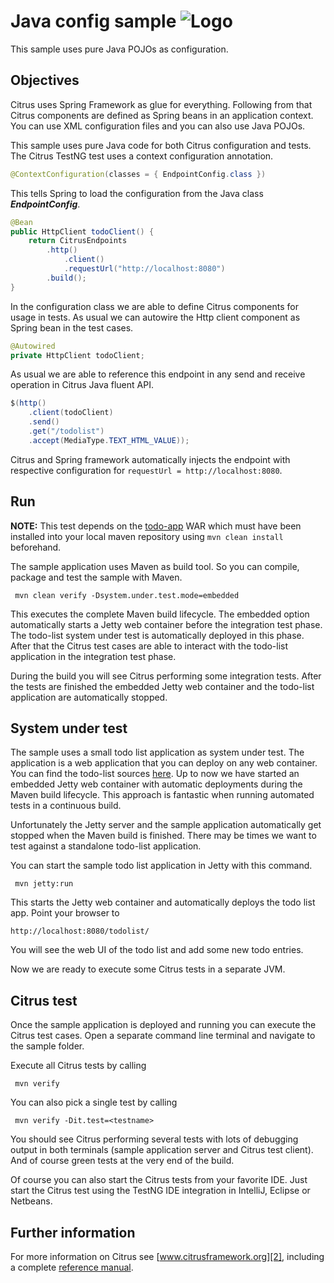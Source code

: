 Java config sample ![Logo][1]
==============

This sample uses pure Java POJOs as configuration.

Objectives
---------

Citrus uses Spring Framework as glue for everything. Following from that Citrus components are
defined as Spring beans in an application context. You can use XML
configuration files and you can also use Java POJOs.

This sample uses pure Java code for both Citrus configuration and tests. The
Citrus TestNG test uses a context configuration annotation.

```java
@ContextConfiguration(classes = { EndpointConfig.class })
```
    
This tells Spring to load the configuration from the Java class ***EndpointConfig***.
    
```java
@Bean
public HttpClient todoClient() {
    return CitrusEndpoints
        .http()
            .client()
            .requestUrl("http://localhost:8080")
        .build();
}
```
    
In the configuration class we are able to define Citrus components for usage in tests. As usual
we can autowire the Http client component as Spring bean in the test cases.
    
```java
@Autowired
private HttpClient todoClient;
```
    
As usual we are able to reference this endpoint in any send and receive operation in Citrus Java fluent API.

```java
$(http()
    .client(todoClient)
    .send()
    .get("/todolist")
    .accept(MediaType.TEXT_HTML_VALUE));
```
        
Citrus and Spring framework automatically injects the endpoint with respective configuration for `requestUrl = http://localhost:8080`.    
     
Run
---------

**NOTE:** This test depends on the [todo-app](../todo-app/) WAR which must have been installed into your local maven repository using `mvn clean install` beforehand.

The sample application uses Maven as build tool. So you can compile, package and test the
sample with Maven.
 
     mvn clean verify -Dsystem.under.test.mode=embedded
    
This executes the complete Maven build lifecycle. The embedded option automatically starts a Jetty web
container before the integration test phase. The todo-list system under test is automatically deployed in this phase.
After that the Citrus test cases are able to interact with the todo-list application in the integration test phase.

During the build you will see Citrus performing some integration tests.
After the tests are finished the embedded Jetty web container and the todo-list application are automatically stopped.

System under test
---------

The sample uses a small todo list application as system under test. The application is a web application
that you can deploy on any web container. You can find the todo-list sources [here](../todo-app). Up to now we have started an 
embedded Jetty web container with automatic deployments during the Maven build lifecycle. This approach is fantastic 
when running automated tests in a continuous build.
  
Unfortunately the Jetty server and the sample application automatically get stopped when the Maven build is finished. 
There may be times we want to test against a standalone todo-list application.  

You can start the sample todo list application in Jetty with this command.

     mvn jetty:run

This starts the Jetty web container and automatically deploys the todo list app. Point your browser to
 
    http://localhost:8080/todolist/

You will see the web UI of the todo list and add some new todo entries.

Now we are ready to execute some Citrus tests in a separate JVM.

Citrus test
---------

Once the sample application is deployed and running you can execute the Citrus test cases.
Open a separate command line terminal and navigate to the sample folder.

Execute all Citrus tests by calling

     mvn verify

You can also pick a single test by calling

     mvn verify -Dit.test=<testname>

You should see Citrus performing several tests with lots of debugging output in both terminals (sample application server
and Citrus test client). And of course green tests at the very end of the build.

Of course you can also start the Citrus tests from your favorite IDE.
Just start the Citrus test using the TestNG IDE integration in IntelliJ, Eclipse or Netbeans.

Further information
---------

For more information on Citrus see [www.citrusframework.org][2], including
a complete [reference manual][3].

 [1]: https://citrusframework.org/img/brand-logo.png "Citrus"
 [2]: https://citrusframework.org
 [3]: https://citrusframework.org/reference/html/
 [4]: https://citrusframework.org/reference/html#validation-xhtml
